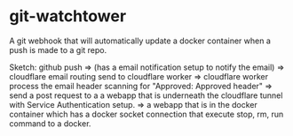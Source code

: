 # git-watchtower
A git webhook that will automatically update a docker container when a push is made to a git repo.


Sketch:
github push => (has a email notification setup to notify the email) => cloudflare email routing send to cloudflare worker => cloudflare worker process the email header scanning for "Approved: Approved header" => send a post request to a a webapp that is underneath the cloudflare tunnel with Service Authentication setup. => a webapp that is in the docker container which has a docker socket connection that execute stop, rm, run command to a docker. 